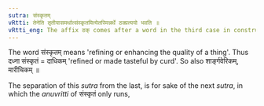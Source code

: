 ```yaml
---
sutra: संस्कृतम्
vRtti: तेनेति तृतीयासमर्थात्संस्कृतमित्येतस्मिन्नर्थे ठक्प्रत्ययो भवति ॥
vRtti_eng: The affix ठक् comes after a word in the third case in construction, in the sense of \"refined thereby\".
---
```

The word संस्कृतम् means 'refining or enhancing the quality of a thing'. Thus दध्ना संस्कृतं = दाधिकम् 'refined or made tasteful by curd'. So also शार्ङ्गवेरिकम्, मारीचिकम् ॥

The separation of this _sutra_ from the last, is for sake of the next _sutra_, in which the _anuvritti_ of संस्कृतं only runs,
